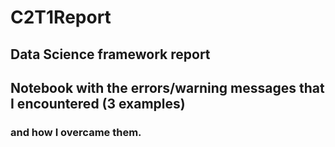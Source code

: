 # C2T1Report

## Data Science framework report 
## Notebook with the errors/warning messages that I encountered (3 examples) 
### and how I overcame them.
